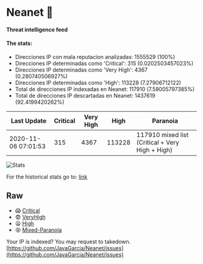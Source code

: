 # Neanet :hocho:
#### Threat intelligence feed
#### The stats:

- Direcciones IP con mala reputacion analizadas: 1555529 (100%)
- Direcciones IP determinadas como 'Critical':  315 (0.0202503457023%)
- Direcciones IP determinadas como 'Very High':  4367 (0.280740506927%)
- Direcciones IP determinadas como 'High':  113228 (7.27906712122)
- Total de direcciones IP indexadas en Neanet:  117910 (7.58005797385%)
- Total de direcciones IP descartadas en Neanet:  1437619 (92.4199420262%)

| Last Update | Critical | Very High | High | Paranoia |
| --- | --- | --- | --- | --- |
| 2020-11-06 07:01:53 | 315 | 4367 | 113228 | 117910 mixed list (Critical + Very High + High)|

![Stats](https://docs.google.com/spreadsheets/d/e/2PACX-1vSnaNMIXVabIpDJjufMlzH7poXnshF3mgd8Is1g9ytUEzVsP5my4Trn8f-xkoLLQ38xpL3HtmUexLo6/pubchart?oid=501124687&format=image)

For the historical stats go to: [link](/stats.csv)
## Raw
- :scream: [Critical](https://raw.githubusercontent.com/JavaGarcia/Neanet/master/blacklists/neanet_critical.txt)
- :fearful: [VeryHigh](https://raw.githubusercontent.com/JavaGarcia/Neanet/master/blacklists/neanet_veryHigh.txtt)
- :frowning: [High](https://raw.githubusercontent.com/JavaGarcia/Neanet/master/blacklists/neanet_high.txt)
- :dizzy_face: [Mixed-Paranoia](https://raw.githubusercontent.com/JavaGarcia/Neanet/master/blacklists/neanet_all.txt)


Your IP is indexed? You may request to takedown. [https://github.com/JavaGarcia/Neanet/issues](https://github.com/JavaGarcia/Neanet/issues)



















































































































































































































































































































































































































































































































































































































































































































































































































































































































































































































































































































































































































































































































































































































































































































































































































































































































































































































































































































































































































